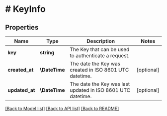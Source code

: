 # # KeyInfo

## Properties

| Name           | Type          | Description                                                 | Notes      |
| -------------- | ------------- | ----------------------------------------------------------- | ---------- |
| **key**        | **string**    | The Key that can be used to authenticate a request.         |
| **created_at** | **\DateTime** | The date the Key was created in ISO 8601 UTC datetime.      | [optional] |
| **updated_at** | **\DateTime** | The date the Key was last updated in ISO 8601 UTC datetime. | [optional] |

[[Back to Model list]](../../README.md#models) [[Back to API list]](../../README.md#endpoints) [[Back to README]](../../README.md)
